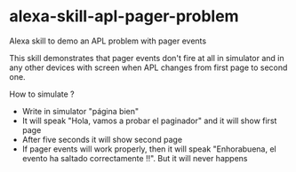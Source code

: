 # alexa-skill-apl-pager-problem
Alexa skill to demo an APL problem with pager events

This skill demonstrates that pager events don't fire at all in simulator and in any other devices with screen when APL changes from first page to second one.

How to simulate ?
- Write in simulator "página bien"
- It will speak "Hola, vamos a probar el paginador" and it will show first page
- After five seconds it will show second page
- If pager events will work properly, then it will speak "Enhorabuena, el evento ha saltado correctamente !!". But it will never happens
